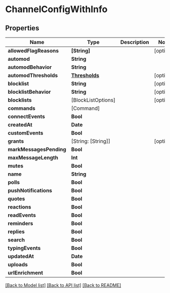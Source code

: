 # ChannelConfigWithInfo

## Properties
Name | Type | Description | Notes
------------ | ------------- | ------------- | -------------
**allowedFlagReasons** | **[String]** |  | [optional] 
**automod** | **String** |  | 
**automodBehavior** | **String** |  | 
**automodThresholds** | [**Thresholds**](Thresholds.md) |  | [optional] 
**blocklist** | **String** |  | [optional] 
**blocklistBehavior** | **String** |  | [optional] 
**blocklists** | [BlockListOptions] |  | [optional] 
**commands** | [Command] |  | 
**connectEvents** | **Bool** |  | 
**createdAt** | **Date** |  | 
**customEvents** | **Bool** |  | 
**grants** | [String: [String]] |  | [optional] 
**markMessagesPending** | **Bool** |  | 
**maxMessageLength** | **Int** |  | 
**mutes** | **Bool** |  | 
**name** | **String** |  | 
**polls** | **Bool** |  | 
**pushNotifications** | **Bool** |  | 
**quotes** | **Bool** |  | 
**reactions** | **Bool** |  | 
**readEvents** | **Bool** |  | 
**reminders** | **Bool** |  | 
**replies** | **Bool** |  | 
**search** | **Bool** |  | 
**typingEvents** | **Bool** |  | 
**updatedAt** | **Date** |  | 
**uploads** | **Bool** |  | 
**urlEnrichment** | **Bool** |  | 

[[Back to Model list]](../README.md#documentation-for-models) [[Back to API list]](../README.md#documentation-for-api-endpoints) [[Back to README]](../README.md)


